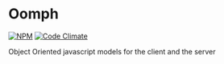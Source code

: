 # Oomph 
[![NPM](https://nodei.co/npm/oomph.png)](https://nodei.co/npm/oomph/)
[![Code Climate](https://codeclimate.com/github/Kenspeckled/oomph/badges/gpa.svg)](https://codeclimate.com/github/Kenspeckled/oomph)

Object Oriented javascript models for the client and the server
